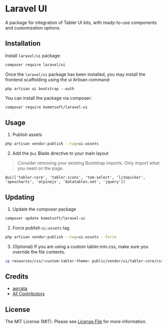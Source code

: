 # Laravel UI

<!-- [![Latest Version on Packagist](https://img.shields.io/packagist/v/kometsoft/laravel-ui.svg?style=flat-square)](https://packagist.org/packages/kometsoft/laravel-ui)
[![Total Downloads](https://img.shields.io/packagist/dt/kometsoft/laravel-ui.svg?style=flat-square)](https://packagist.org/packages/kometsoft/laravel-ui)
![GitHub Actions](https://github.com/kometsoft/laravel-ui/actions/workflows/main.yml/badge.svg) -->

A package for integration of Tabler UI kits, with ready-to-use components and customization options.

## Installation

Install `laravel/ui` package:

```bash
composer require laravel/ui
```

Once the `laravel/ui` package has been installed, you may install the frontend scaffolding using the ui Artisan command:

```
php artisan ui bootstrap --auth
```

You can install the package via composer:

```bash
composer require kometsoft/laravel-ui
```

## Usage

1. Publish assets

```bash
php artisan vendor:publish --tag=ui-assets
```

2. Add the `@ui` Blade directive to your main layout

> Consider removing your existing Bootstrap imports. Only import what you need on the page.

```
@ui(['tabler-core', 'tabler-icons', 'tom-select', 'litepicker', 'apexcharts', 'alpinejs', 'datatables.net', 'jquery'])
```

## Updating

1. Update the composer package

```bash
composer update kometsoft/laravel-ui
```

2. Force publish `ui:assets` tag

```bash
php artisan vendor:publish --tag=ui-assets --force
```

3. (Optional) If you are using a custom tabler.min.css, make sure you override the file contents.

```bash
cp resources/css/<custom-tabler-theme> public/vendor/ui/tabler-core/css/tabler.min.css
```

## Credits

- [aerrata](https://github.com/kometsoft)
- [All Contributors](../../contributors)

## License

The MIT License (MIT). Please see [License File](LICENSE.md) for more information.
